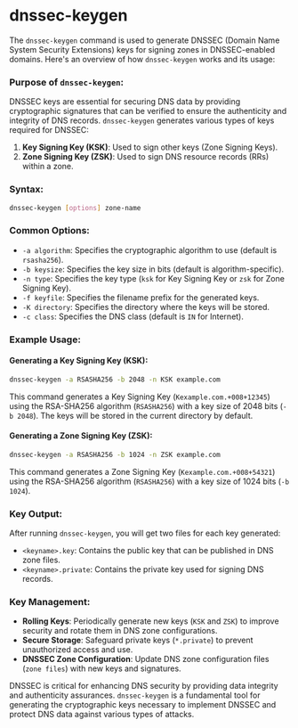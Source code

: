 # dnssec-keygen
The `dnssec-keygen` command is used to generate DNSSEC (Domain Name System Security Extensions) keys for signing zones in DNSSEC-enabled domains. Here's an overview of how `dnssec-keygen` works and its usage:

### Purpose of `dnssec-keygen`:

DNSSEC keys are essential for securing DNS data by providing cryptographic signatures that can be verified to ensure the authenticity and integrity of DNS records. `dnssec-keygen` generates various types of keys required for DNSSEC:

1. **Key Signing Key (KSK)**: Used to sign other keys (Zone Signing Keys).
2. **Zone Signing Key (ZSK)**: Used to sign DNS resource records (RRs) within a zone.

### Syntax:

```bash
dnssec-keygen [options] zone-name
```

### Common Options:

- `-a algorithm`: Specifies the cryptographic algorithm to use (default is `rsasha256`).
- `-b keysize`: Specifies the key size in bits (default is algorithm-specific).
- `-n type`: Specifies the key type (`ksk` for Key Signing Key or `zsk` for Zone Signing Key).
- `-f keyfile`: Specifies the filename prefix for the generated keys.
- `-K directory`: Specifies the directory where the keys will be stored.
- `-c class`: Specifies the DNS class (default is `IN` for Internet).

### Example Usage:

#### Generating a Key Signing Key (KSK):

```bash
dnssec-keygen -a RSASHA256 -b 2048 -n KSK example.com
```

This command generates a Key Signing Key (`Kexample.com.+008+12345`) using the RSA-SHA256 algorithm (`RSASHA256`) with a key size of 2048 bits (`-b 2048`). The keys will be stored in the current directory by default.

#### Generating a Zone Signing Key (ZSK):

```bash
dnssec-keygen -a RSASHA256 -b 1024 -n ZSK example.com
```

This command generates a Zone Signing Key (`Kexample.com.+008+54321`) using the RSA-SHA256 algorithm (`RSASHA256`) with a key size of 1024 bits (`-b 1024`).

### Key Output:

After running `dnssec-keygen`, you will get two files for each key generated:

- `<keyname>.key`: Contains the public key that can be published in DNS zone files.
- `<keyname>.private`: Contains the private key used for signing DNS records.

### Key Management:

- **Rolling Keys**: Periodically generate new keys (`KSK` and `ZSK`) to improve security and rotate them in DNS zone configurations.
- **Secure Storage**: Safeguard private keys (`*.private`) to prevent unauthorized access and use.
- **DNSSEC Zone Configuration**: Update DNS zone configuration files (`zone files`) with new keys and signatures.

DNSSEC is critical for enhancing DNS security by providing data integrity and authenticity assurances. `dnssec-keygen` is a fundamental tool for generating the cryptographic keys necessary to implement DNSSEC and protect DNS data against various types of attacks.
